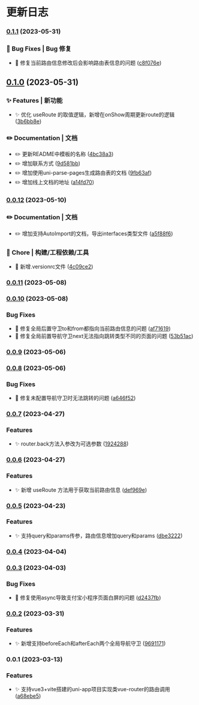# 更新日志 


### [0.1.1](https://gitee.com/fant-mini/uni-mini-router/compare/v0.1.0...v0.1.1) (2023-05-31)


### 🐛 Bug Fixes | Bug 修复

* 🐛 修复当前路由信息修改后会影响路由表信息的问题 ([c8f076e](https://gitee.com/fant-mini/uni-mini-router/commit/c8f076e0cd41f26788d2f8f76fda18eed8fd759c))

## [0.1.0](https://gitee.com/fant-mini/uni-mini-router/compare/v0.0.12...v0.1.0) (2023-05-31)


### ✨ Features | 新功能

* ✨ 优化 useRoute 的取值逻辑，新增在onShow周期更新route的逻辑 ([3b6bb8e](https://gitee.com/fant-mini/uni-mini-router/commit/3b6bb8e776a35872f0261c78482f9bf2e00e4f87))


### ✏️ Documentation | 文档

* ✏️  更新README中模板的名称 ([4bc38a3](https://gitee.com/fant-mini/uni-mini-router/commit/4bc38a33bb4ef4a1157348078ad1ee1d6b5250ef))
* ✏️  增加联系方式 ([9d581bb](https://gitee.com/fant-mini/uni-mini-router/commit/9d581bba7b5b178eedd475a931081098d6dd1fbe))
* ✏️  增加使用uni-parse-pages生成路由表的文档 ([9fb63af](https://gitee.com/fant-mini/uni-mini-router/commit/9fb63afc8e02246db5440df898a6ac398d551ad7))
* ✏️  增加线上文档的地址 ([a14fd70](https://gitee.com/fant-mini/uni-mini-router/commit/a14fd70fffbc856d72c60d58a876628af36fe443))

### [0.0.12](https://gitee.com/fant-mini/uni-mini-router/compare/v0.0.11...v0.0.12) (2023-05-10)


### ✏️ Documentation | 文档

* ✏️  增加支持AutoImport的文档，导出interfaces类型文件 ([a5f88f6](https://gitee.com/fant-mini/uni-mini-router/commit/a5f88f6785c9770eb8a1930f261ee9681b3f2c9b))


### 🚀 Chore | 构建/工程依赖/工具

* 🚀 新增.versionrc文件 ([4c09ce2](https://gitee.com/fant-mini/uni-mini-router/commit/4c09ce2ea9cbe154ad0996d10977d68873468862))

### [0.0.11](https://gitee.com/fant-mini/uni-mini-router/compare/v0.0.10...v0.0.11) (2023-05-08)

### [0.0.10](https://gitee.com/fant-mini/uni-mini-router/compare/v0.0.9...v0.0.10) (2023-05-08)


### Bug Fixes

* 🐛 修复全局后置守卫to和from都指向当前路由信息的问题 ([af71619](https://gitee.com/fant-mini/uni-mini-router/commit/af7161983768d69ca7ff420ffeb80e905af121ae))
* 🐛 修复全局前置导航守卫next无法指向跳转类型不同的页面的问题 ([53b51ac](https://gitee.com/fant-mini/uni-mini-router/commit/53b51acff62c0179a757b493ab0521d0e8a35811))

### [0.0.9](https://gitee.com/fant-mini/uni-mini-router/compare/v0.0.8...v0.0.9) (2023-05-06)

### [0.0.8](https://gitee.com/fant-mini/uni-mini-router/compare/v0.0.7...v0.0.8) (2023-05-06)


### Bug Fixes

* 🐛 修复未配置导航守卫时无法跳转的问题 ([a646f52](https://gitee.com/fant-mini/uni-mini-router/commit/a646f52b31285fad51d4f0c9e5b188711d140269))

### [0.0.7](https://gitee.com/fant-mini/uni-mini-router/compare/v0.0.6...v0.0.7) (2023-04-27)


### Features

* ✨ router.back方法入参改为可选参数 ([1924288](https://gitee.com/fant-mini/uni-mini-router/commit/1924288b9910685300f584380f5bf1ced6822490))

### [0.0.6](https://gitee.com/fant-mini/uni-mini-router/compare/v0.0.5...v0.0.6) (2023-04-27)


### Features

* ✨ 新增 useRoute 方法用于获取当前路由信息 ([def969e](https://gitee.com/fant-mini/uni-mini-router/commit/def969e2bf338ec3e0eeb6db45039d6a0d102258))

### [0.0.5](https://gitee.com/fant-mini/uni-mini-router/compare/v0.0.4...v0.0.5) (2023-04-23)


### Features

* ✨ 支持query和params传参，路由信息增加query和params ([dbe3222](https://gitee.com/fant-mini/uni-mini-router/commit/dbe322274e48f59e92332df38073d6d8f088a993))

### [0.0.4](https://gitee.com/fant-mini/uni-mini-router/compare/v0.0.3...v0.0.4) (2023-04-04)

### [0.0.3](https://gitee.com/fant-mini/uni-read-pages-vite/compare/v0.0.2...v0.0.3) (2023-04-03)


### Bug Fixes

* 🐛 修复使用async导致支付宝小程序页面白屏的问题 ([d2437fb](https://gitee.com/fant-mini/uni-read-pages-vite/commit/d2437fb41b505bb9ed4dc34db777a15f9fae4280))

### [0.0.2](https://gitee.com/fant-mini/uni-read-pages-vite/compare/v0.0.1...v0.0.2) (2023-03-31)


### Features

* ✨ 新增支持beforeEach和afterEach两个全局导航守卫 ([9691171](https://gitee.com/fant-mini/uni-read-pages-vite/commit/96911711605bb8d6522c042a5720fbacdb50c1d8))

### 0.0.1 (2023-03-13)


### Features

* ✨ 支持vue3+vite搭建的uni-app项目实现类vue-router的路由调用 ([a68ebe5](https://gitee.com/fant-mini/uni-read-pages-vite/commit/a68ebe5c58966143edc592e762f001e51d2510d8))
